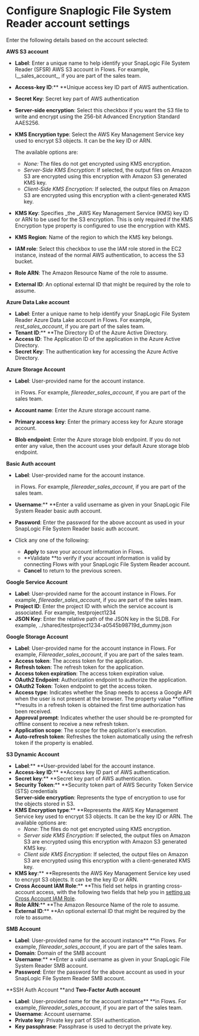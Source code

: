 # Configure Snaplogic File System Reader account settings

Enter the following details based on the account selected:&#x20;

**AWS S3 account**

* **Label**: Enter a unique name to help identify your SnapLogic File System Reader (SFSR) AWS S3 account in Flows. For example, I_\_sales\_account_, if you are part of the sales team.
* **Access-key ID**:** **Unique access key ID part of AWS authentication.
* **Secret Key**: Secret key part of AWS authentication
* **Server-side encryption**: Select this checkbox if you want the S3 file to write and encrypt using the 256-bit Advanced Encryption Standard AAES256.
*   **KMS Encryption type**: Select the AWS Key Management Service key used to encrypt S3 objects. It can be the key ID or ARN.

    The available options are:

    * _None:_ The files do not get encrypted using KMS encryption.
    * _Server-Side KMS Encryption:_ If selected, the output files on Amazon S3 are encrypted using this encryption with Amazon S3 generated KMS key.
    * _Client-Side KMS Encryption:_ If selected, the output files on Amazon S3 are encrypted using this encryption with a client-generated KMS key.
* **KMS Key**: Specifies _the _AWS Key Management Service (KMS) key ID or ARN to be used for the S3 encryption. This is only required if the KMS Encryption type property is configured to use the encryption with KMS.
* **KMS Region**: Name of the region to which the KMS key belongs.
* **IAM role**: Select this checkbox to use the IAM role stored in the EC2 instance, instead of the normal AWS authentication, to access the S3 bucket.
* **Role ARN**: The Amazon Resource Name of the role to assume.
* **External ID**: An optional external ID that might be required by the role to assume.

**Azure Data Lake account**

* **Label**: Enter a unique name to help identify your SnapLogic File System Reader Azure Data Lake account in Flows. For example, _rest\_sales\_account_, if you are part of the sales team.
* **Tenant ID**:** **The Directory ID of the Azure Active Directory.
* **Access ID**: The Application ID of the application in the Azure Active Directory.
* **Secret Key**: The authentication key for accessing the Azure Active Directory.

**Azure Storage Account**

*   **Label**: User-provided name for the account instance.

    in Flows. For example, _filereader\_sales\_account_, if you are part of the sales team.
* **Account name**: Enter the Azure storage account name.
* **Primary access key**: Enter the primary access key for Azure storage account.
* **Blob endpoint**: Enter the Azure storage blob endpoint. If you do not enter any value, then the account uses your default Azure storage blob endpoint.

**Basic Auth account**

*   **Label**: User-provided name for the account instance.

    in Flows. For example, _filereader\_sales\_account_, if you are part of the sales team.
* **Username**:** **Enter a valid username as given in your SnapLogic File System Reader basic auth account.
* **Password**: Enter the password for the above account as used in your SnapLogic File System Reader basic auth account.
* Click any one of the following:
  * **Apply** to save your account information in Flows.
  * **Validate **to verify if your account information is valid by connecting Flows with your SnapLogic File System Reader account.
  * **Cancel** to return to the previous screen.

**Google Service Account**

* **Label**: User-provided name for the account instance in Flows. For example, _filereader\_sales\_account_, if you are part of the sales team.
* **Project ID**: Enter the project ID with which the service account is associated. For example, testproject1234
* **JSON Key**: Enter the relative path of the JSON key in the SLDB. For example,  ../shared/testproject1234-a0545b98719d\_dummy.json

**Google Storage Account**

* **Label**: User-provided name for the account instance in Flows. For example, _Filereader\_sales\_account_, if you are part of the sales team.
* **Access token**: The access token for the application.
* **Refresh token**: The refresh token for the application.
* **Access token expiration**: The access token expiration value.
* **OAuth2 Endpoint**: Authorization endpoint to authorize the application.
* **OAuth2 Token**: Token endpoint to get the access token.
* **Access type**: Indicates whether the Snap needs to access a Google API when the user is not present at the browser. The property value **offline **results in a refresh token is obtained the first time authorization has been received.
* **Approval prompt**: Indicates whether the user should be re-prompted for offline consent to receive a new refresh token.
* **Application scope**: The scope for the application's execution.
* **Auto-refresh token**: Refreshes the token automatically using the refresh token if the property is enabled.

**S3 Dynamic Account**

* **Label**:** **User-provided label for the account instance.
* **Access-key ID**:** **Access key ID part of AWS authentication.
* **Secret key**:** **Secret key part of AWS authentication.
* **Security Token**:** **Security token part of AWS Security Token Service (STS) credentials\
  **Server-side encryption**: Represents the type of encryption to use for the objects stored in S3.&#x20;
* **KMS Encryption type**:** **Represents the AWS Key Management Service key used to encrypt S3 objects. It can be the key ID or ARN. The available options are:
  * _None_: The files do not get encrypted using KMS encryption.
  * _Server side KMS Encryption:_ If selected, the output files on Amazon S3 are encrypted using this encryption with Amazon S3 generated KMS key.
  * _Client side KMS Encryption:_ If selected, the output files on Amazon S3 are encrypted using this encryption with a client-generated KMS key.
* **KMS key**:** **Represents the AWS Key Management Service key used to encrypt S3 objects. It can be the key ID or ARN.&#x20;
* **Cross Account IAM Role**:** **This field set helps in granting cross-account access, with the following two fields that help you in [setting up Cross Account IAM Role](https://docs-snaplogic.atlassian.net/wiki/spaces/SD/pages/1246956316/Configuring+Cross+Account+IAM+Role+Support).
* **Role ARN**:** **The Amazon Resource Name of the role to assume.
* **External ID**:** **An optional external ID that might be required by the role to assume.

**SMB Account**

* **Label**: User-provided name for the account instance** **in Flows. For example, _filereader\_sales\_account_, if you are part of the sales team.
* **Domain**: Domain of the SMB account
* **Username**:** **Enter a valid username as given in your SnapLogic File System Reader SMB account.
* **Password**: Enter the password for the above account as used in your SnapLogic File System Reader SMB account.

**SSH Auth Account **and **Two-Factor Auth account**

* **Label**: User-provided name for the account instance** **in Flows. For example, _filereader\_sales\_account_, if you are part of the sales team.
* **Username**: Account username.
* **Private key**: Private key part of SSH authentication.
* **Key passphrase**: Passphrase is used to decrypt the private key.

